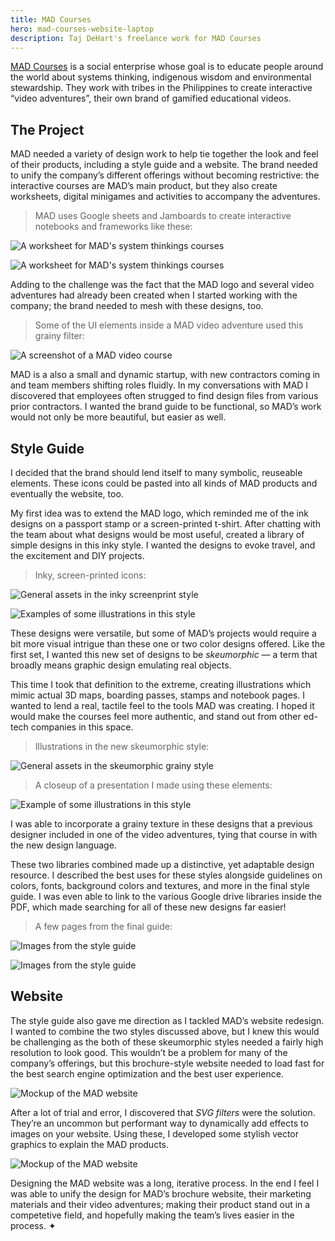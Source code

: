 ```yaml
---
title: MAD Courses
hero: mad-courses-website-laptop
description: Taj DeHart's freelance work for MAD Courses
---
```


[MAD Courses](https://madcourses.com) is a social enterprise whose goal is to educate
people around the world about systems thinking, indigenous wisdom and environmental
stewardship. They work with tribes in the Philippines to create interactive &ldquo;video
adventures&rdquo;, their own brand of gamified educational videos.

## The Project

MAD needed a variety of design work to help tie together the look and feel of their
products, including a style guide and a website. The brand needed to unify the
company&rsquo;s different offerings without becoming restrictive: the interactive
courses are MAD&rsquo;s main product, but they also create worksheets, digital minigames
and activities to accompany the adventures.

> MAD uses Google sheets and Jamboards to create interactive notebooks and frameworks
> like these:

![A worksheet for MAD's system thinkings courses](../images/mad-courses-slideshow.jpg)

![A worksheet for MAD's system thinkings courses](../images/mad-courses-jamboard.jpg)

Adding to the challenge was the fact that the MAD logo and several video adventures had
already been created when I started working with the company; the brand needed to mesh with
these designs, too.

> Some of the UI elements inside a MAD video adventure used this grainy filter:

![A screenshot of a MAD video course](../images/mad-courses-slideshow.jpg)

MAD is a also a small and dynamic startup, with new contractors coming in and team
members shifting roles fluidly. In my conversations with MAD I discovered that employees
often strugged to find design files from various prior contractors. I wanted the brand
guide to be functional, so MAD&rsquo;s work would not only be more beautiful, but easier
as well.

## Style Guide

I decided that the brand should lend itself to many symbolic, reuseable elements. These
icons could be pasted into all kinds of MAD products and eventually the website, too.

My first idea was to extend the MAD logo, which reminded me of the ink designs on a
passport stamp or a screen-printed t-shirt. After chatting with the team about what
designs would be most useful, created a library of simple designs in this inky style. I
wanted the designs to evoke travel, and the excitement and DIY projects.

> Inky, screen-printed icons:

![General assets in the inky screenprint style](../images/mad-courses-ink-assets.jpg)

![Examples of some illustrations in this style](../images/mad-courses-ink-assets-close-up.jpg)

These designs were versatile, but some of MAD&rsquo;s projects would require a bit more visual
intrigue than these one or two color designs offered. Like the first set, I wanted this
new set of designs to be _skeumorphic_ &mdash; a term that broadly means graphic design
emulating real objects.

This time I took that definition to the extreme, creating illustrations which mimic
actual 3D maps, boarding passes, stamps and notebook pages. I wanted to lend a real,
tactile feel to the tools MAD was creating. I hoped it would make the courses feel more
authentic, and stand out from other ed-tech companies in this space.

> Illustrations in the new skeumorphic style:

![General assets in the skeumorphic grainy style](../images/mad-courses-grain-assets.jpg)

> A closeup of a presentation I made using these elements:

![Example of some illustrations in this style](../images/mad-courses-grain-assets-close-up.jpg)

I was able to incorporate a grainy texture in these designs that a previous designer
included in one of the video adventures, tying that course in with the new design
language.

These two libraries combined made up a distinctive, yet adaptable design resource. I
described the best uses for these styles alongside guidelines on colors, fonts,
background colors and textures, and more in the final style guide. I was even able to
link to the various Google drive libraries inside the PDF, which made searching for all
of these new designs far easier!

> A few pages from the final guide:

![Images from the style guide](../images/mad-courses-style-guide-3.jpg)

![Images from the style guide](../images/mad-courses-style-guide-4.jpg)

## Website

The style guide also gave me direction as I tackled MAD&rsquo;s website redesign. I wanted to
combine the two styles discussed above, but I knew this would be challenging as the both
of these skeumorphic styles needed a fairly high resolution to look good. This wouldn&rsquo;t
be a problem for many of the company&rsquo;s offerings, but this brochure-style website needed to load
fast for the best search engine optimization and the best user experience.

![Mockup of the MAD website](../images/mad-courses-website-laptop.jpg)

After a lot of trial and error, I discovered that _SVG filters_ were the solution.
They&rsquo;re an uncommon but performant way to dynamically add effects to images on your
website. Using these, I developed some stylish vector graphics to explain the MAD
products.

![Mockup of the MAD website](../images/mad-courses-website-phone.jpg)

Designing the MAD website was a long, iterative process. In the end I feel I was
able to unify the design for MAD&rsquo;s brochure website, their marketing materials and their
video adventures; making their product stand out in a competetive field, and hopefully making the team&rsquo;s lives easier in the process. ✦
